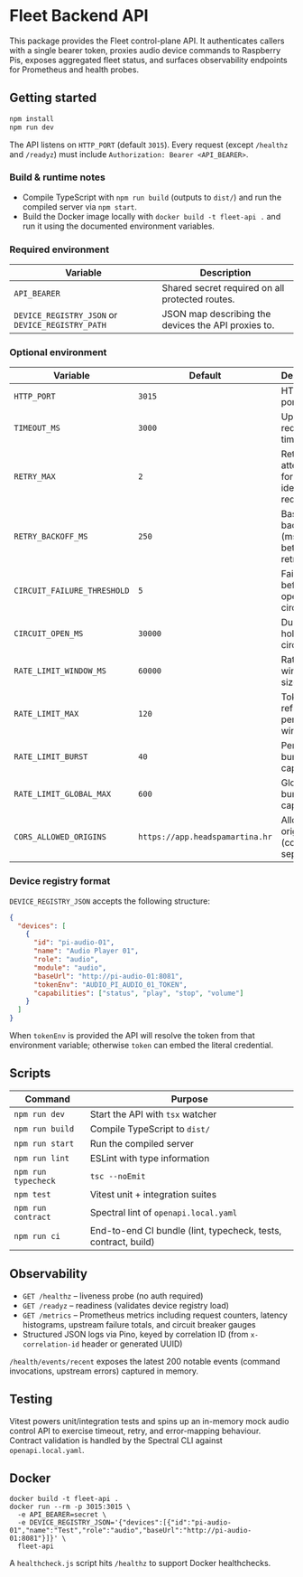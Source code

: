 # Fleet Backend API

This package provides the Fleet control-plane API. It authenticates callers with a
single bearer token, proxies audio device commands to Raspberry Pis, exposes
aggregated fleet status, and surfaces observability endpoints for Prometheus and
health probes.

## Getting started

```bash
npm install
npm run dev
```

The API listens on `HTTP_PORT` (default `3015`). Every request (except
`/healthz` and `/readyz`) must include `Authorization: Bearer <API_BEARER>`.

### Build & runtime notes

- Compile TypeScript with `npm run build` (outputs to `dist/`) and run the compiled server via `npm start`.
- Build the Docker image locally with `docker build -t fleet-api .` and run it using the documented environment variables.

### Required environment

| Variable | Description |
| --- | --- |
| `API_BEARER` | Shared secret required on all protected routes. |
| `DEVICE_REGISTRY_JSON` or `DEVICE_REGISTRY_PATH` | JSON map describing the devices the API proxies to. |

### Optional environment

| Variable | Default | Description |
| --- | --- | --- |
| `HTTP_PORT` | `3015` | HTTP listen port |
| `TIMEOUT_MS` | `3000` | Upstream request timeout |
| `RETRY_MAX` | `2` | Retry attempts for idempotent requests |
| `RETRY_BACKOFF_MS` | `250` | Base backoff (ms) between retries |
| `CIRCUIT_FAILURE_THRESHOLD` | `5` | Failures before opening a circuit |
| `CIRCUIT_OPEN_MS` | `30000` | Duration to hold open circuits |
| `RATE_LIMIT_WINDOW_MS` | `60000` | Rate-limiter window size |
| `RATE_LIMIT_MAX` | `120` | Tokens refilled per-IP per window |
| `RATE_LIMIT_BURST` | `40` | Per-IP burst capacity |
| `RATE_LIMIT_GLOBAL_MAX` | `600` | Global burst capacity |
| `CORS_ALLOWED_ORIGINS` | `https://app.headspamartina.hr` | Allowed origins (comma separated) |

### Device registry format

`DEVICE_REGISTRY_JSON` accepts the following structure:

```json
{
  "devices": [
    {
      "id": "pi-audio-01",
      "name": "Audio Player 01",
      "role": "audio",
      "module": "audio",
      "baseUrl": "http://pi-audio-01:8081",
      "tokenEnv": "AUDIO_PI_AUDIO_01_TOKEN",
      "capabilities": ["status", "play", "stop", "volume"]
    }
  ]
}
```

When `tokenEnv` is provided the API will resolve the token from that environment
variable; otherwise `token` can embed the literal credential.

## Scripts

| Command | Purpose |
| --- | --- |
| `npm run dev` | Start the API with `tsx` watcher |
| `npm run build` | Compile TypeScript to `dist/` |
| `npm run start` | Run the compiled server |
| `npm run lint` | ESLint with type information |
| `npm run typecheck` | `tsc --noEmit` |
| `npm test` | Vitest unit + integration suites |
| `npm run contract` | Spectral lint of `openapi.local.yaml` |
| `npm run ci` | End-to-end CI bundle (lint, typecheck, tests, contract, build) |

## Observability

- `GET /healthz` – liveness probe (no auth required)
- `GET /readyz` – readiness (validates device registry load)
- `GET /metrics` – Prometheus metrics including request counters, latency
  histograms, upstream failure totals, and circuit breaker gauges
- Structured JSON logs via Pino, keyed by correlation ID (from
  `x-correlation-id` header or generated UUID)

`/health/events/recent` exposes the latest 200 notable events (command
invocations, upstream errors) captured in memory.

## Testing

Vitest powers unit/integration tests and spins up an in-memory mock audio
control API to exercise timeout, retry, and error-mapping behaviour. Contract
validation is handled by the Spectral CLI against `openapi.local.yaml`.

## Docker

```
docker build -t fleet-api .
docker run --rm -p 3015:3015 \
  -e API_BEARER=secret \
  -e DEVICE_REGISTRY_JSON='{"devices":[{"id":"pi-audio-01","name":"Test","role":"audio","baseUrl":"http://pi-audio-01:8081"}]}' \
  fleet-api
```

A `healthcheck.js` script hits `/healthz` to support Docker healthchecks.
